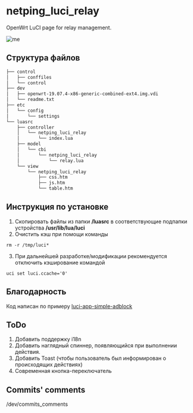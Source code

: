 # netping_luci_relay

OpenWrt LuCI page for relay management.

![me](https://github.com/Netping/netping_luci_relay/blob/v2/control/screenshot_animated.gif)

## Структура файлов

```bash
├── control
│   ├── conffiles
│   └── control
├── dev
│   ├── openwrt-19.07.4-x86-generic-combined-ext4.img.vdi
│   └── readme.txt
├── etc
│   └── config
│       └── settings
└── luasrc
    ├── controller
    │   └── netping_luci_relay
    │       └── index.lua
    ├── model
    │   └── cbi
    │       └── netping_luci_relay
    │           └── relay.lua
    └── view
        └── netping_luci_relay
            ├── css.htm
            ├── js.htm
            └── table.htm
```

## Инструкция по установке

1. Скопировать файлы из папки **/luasrc** в соответствующие подпапки устройства **/usr/lib/lua/luci**
2. Очистить кэш при помощи команды 
```
rm -r /tmp/luci*
```
3. При дальнейшей разработке/модификации рекомендуется отключить кэширование командой
```
uci set luci.ccache='0'
```

## Благодарность

Код написан по примеру [luci-app-simple-adblock](https://github.com/openwrt/luci/tree/master/applications/luci-app-simple-adblock/)

## ToDo

1. Добавить поддержку i18n
2. Добавить наглядный спиннер, появляющийся при выполнении действия.
3. Добавить Toast (чтобы пользователь был информирован о происходящих действиях)
4. Современная кнопка-переключатель

## Commits' comments

/dev/commits_comments
